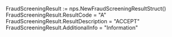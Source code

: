 FraudScreeningResult := nps.NewFraudScreeningResultStruct()
FraudScreeningResult.ResultCode = "A"
FraudScreeningResult.ResultDescription = "ACCEPT"
FraudScreeningResult.AdditionalInfo = "Information"
